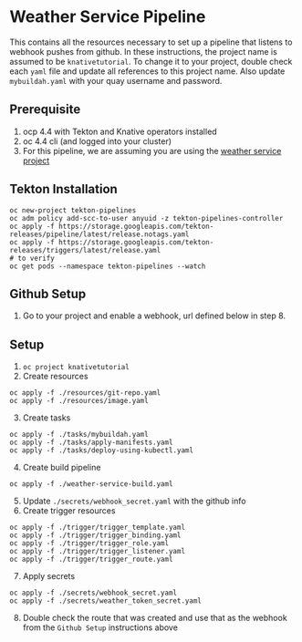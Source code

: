 # Weather Service Pipeline
This contains all the resources necessary to set up a pipeline that listens to webhook pushes from github.  In these instructions, the project name is assumed to be `knativetutorial`.  To change it to your project, double check each `yaml` file and update all references to this project name.  Also update `mybuildah.yaml` with your quay username and password.


## Prerequisite
1.  ocp 4.4 with Tekton and Knative operators installed
2.  oc 4.4 cli (and logged into your cluster)
3.  For this pipeline, we are assuming you are using the [weather service project](https://github.com/jkeam/weather-service)


## Tekton Installation
```
oc new-project tekton-pipelines
oc adm policy add-scc-to-user anyuid -z tekton-pipelines-controller
oc apply -f https://storage.googleapis.com/tekton-releases/pipeline/latest/release.notags.yaml
oc apply -f https://storage.googleapis.com/tekton-releases/triggers/latest/release.yaml
# to verify
oc get pods --namespace tekton-pipelines --watch
```


## Github Setup
1.  Go to your project and enable a webhook, url defined below in step 8.


## Setup
1.  `oc project knativetutorial`
2.  Create resources
```
oc apply -f ./resources/git-repo.yaml
oc apply -f ./resources/image.yaml
```
3.  Create tasks
```
oc apply -f ./tasks/mybuildah.yaml
oc apply -f ./tasks/apply-manifests.yaml
oc apply -f ./tasks/deploy-using-kubectl.yaml
```
4.  Create build pipeline
```
oc apply -f ./weather-service-build.yaml
```
5.  Update `./secrets/webhook_secret.yaml` with the github info
6.  Create trigger resources
```
oc apply -f ./trigger/trigger_template.yaml
oc apply -f ./trigger/trigger_binding.yaml
oc apply -f ./trigger/trigger_role.yaml
oc apply -f ./trigger/trigger_listener.yaml
oc apply -f ./trigger/trigger_route.yaml
```
7.  Apply secrets
```
oc apply -f ./secrets/webhook_secret.yaml
oc apply -f ./secrets/weather_token_secret.yaml
```
8.  Double check the route that was created and use that as the webhook from the `Github Setup` instructions above

